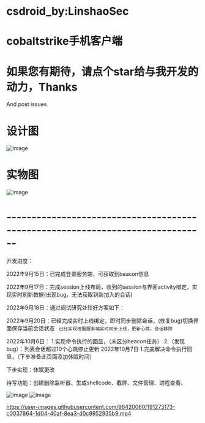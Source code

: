 # csdroid_by:LinshaoSec
# cobaltstrike手机客户端


  
# 如果您有期待，请点个star给与我开发的动力，Thanks
And post issues


# 设计图

![image](https://user-images.githubusercontent.com/96420060/190606092-c3241505-e2de-4752-8260-38ec344ea4e7.png)

# 实物图
![image](https://user-images.githubusercontent.com/96420060/190607040-65c8a637-4035-4f85-88ac-defd390acab9.png)

# ------------------------------------------------------------------------------

开发进度：

2022年9月15日：已完成登录服务端，可获取到beacon信息

2022年9月17日：完成session上线布局，收到的session与界面activity绑定，实现实时刷新数据(出现bug，无法获取到新加入的会话)

2022年9月18日：通过调试研究处较好方案如下：

2022年9月20日：已经完成实时上线绑定，即时同步删除会话，(修复bug)切换界面保存当前会话状态
               ` 已经实现根据服务端实时同步上线，更新心跳，会话移除`

2022年10月6日：
        1.实现命令执行的回显，（未区分beacon任务）
        2.（发现bug）：列表会话超过10个心跳停止更新
2022年10月7日
        1.完美解决命令执行回显，（下步准备此页面添加休眠时间）

下步实现：休眠更改

待写功能：创建删除监听器、生成shellcode、截屏、文件管理、进程查看、
  

![image](https://user-images.githubusercontent.com/96420060/190707124-e93e91ab-ac0d-422c-969b-f440e0cd5290.png)
![image](https://user-images.githubusercontent.com/96420060/194535361-ff974990-fb78-4280-ab64-ac980274dff1.png)



https://user-images.githubusercontent.com/96420060/191273173-c0037864-1d04-40af-8ea3-d0c9952935b9.mp4


